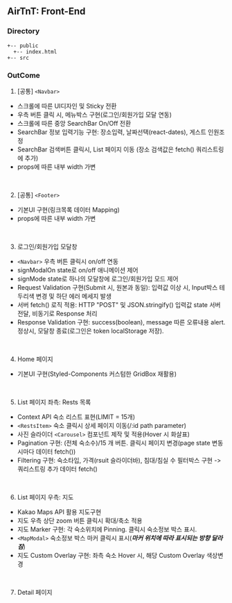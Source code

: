 ## AirTnT: Front-End
### Directory
```
+-- public
  +-- index.html
+-- src
```

### OutCome
1. [공통] `<Navbar>`
  - 스크롤에 따른 UI디자인 및 Sticky 전환
  - 우측 버튼 클릭 시, 메뉴박스 구현(로그인/회원가입 모달 연동)
  - 스크롤에 따른 중앙 SearchBar On/Off 전환
  - SearchBar 정보 입력기능 구현: 장소입력, 날짜선택(react-dates), 게스트 인원조정
  - SearchBar 검색버튼 클릭시, List 페이지 이동 (장소 검색값은 fetch() 쿼리스트링에 추가)
  - props에 따른 내부 width 가변
<br />

2. [공통] `<Footer>`
  - 기본UI 구현(링크목록 데이터 Mapping)
  - props에 따른 내부 width 가변
<br />

3. 로그인/회원가입 모달창
  - `<Navbar>` 우측 버튼 클릭시 on/off 연동
  - signModalOn state로 on/off 애니메이션 제어
  - signMode state로 하나의 모달창에 로그인/회원가입 모드 제어
  - Request Validation 구현(Submit 시, 원본과 동일): 입력값 이상 시, Input박스 테두리색 변경 및 하단 에러 메세지 발생
  - 서버 fetch() 로직 적용: HTTP "POST" 및 JSON.stringify() 입력값 state 서버 전달, 비동기로 Response 처리
  - Response Validation 구현: success(boolean), message 따른 오류내용 alert. 정상시, 모달창 종료(로그인은 token localStorage 저장).
<br />
  
4. Home 페이지
  - 기본UI 구현(Styled-Components 커스텀한 GridBox 재활용)
<br />

5. List 페이지 좌측: Rests 목록
  - Context API 숙소 리스트 표현(LIMIT = 15개)
  - `<RestsItem>` 숙소 클릭시 상세 페이지 이동(/:id path parameter)
  - 사진 슬라이더 `<Carousel>` 컴포넌트 제작 및 적용(Hover 시 화살표)
  - Pagination 구현: (전체 숙소수)/15 개 버튼. 클릭시 페이지 변경(page state 변동시마다 데이터 fetch())
  - Filtering 구현: 숙소타입, 가격(rsuit 슬라이더바), 침대/침실 수 필터박스 구현 -> 쿼리스트링 추가 데이터 fetch()
<br />
  
6. List 페이지 우측: 지도
  - Kakao Maps API 활용 지도구현
  - 지도 우측 상단 zoom 버튼 클릭시 확대/축소 적용
  - 지도 Marker 구현: 각 숙소위치에 Pinning. 클릭시 숙소정보 박스 표시.
  - `<MapModal>` 숙소정보 박스 마커 클릭시 표시(***마커 위치에 따라 표시되는 방향 달라짐***)
  - 지도 Custom Overlay 구현: 좌측 숙소 Hover 시, 해당 Custom Overlay 색상변경
<br />

7. Detail 페이지
